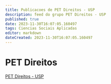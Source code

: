 ```yaml
---
title: Publicacoes de PET Direitos - USP
description: feed do grupo PET Direitos - USP
published: true
date: 2023-11-30T16:07:05.160497
tags: Ciencias Sociais Aplicadas
editor: markdown
dateCreated: 2023-11-30T16:07:05.160497
---
```


# PET Direitos
[PET Direitos - USP](/grupo/44PETDireitosUSP.md)
